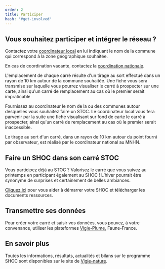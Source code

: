 ```yaml
---
order: 2
title: Participer
hash: '#get-involved'
---
```


## Vous souhaitez participer et intégrer le réseau ?

<div class="InformativePageParagraph">

Contactez votre [coordinateur local](http://www.vigienature.fr/fr/comment-participer-2817) en lui indiquant le nom de la commune qui correspond à la zone géographique souhaitée.

En cas de coordination vacante, contactez la [coordination nationale](mailto:shoc@mnhn.fr).

L'emplacement de chaque carré résulte d'un tirage au sort effectué dans un rayon de 10 km autour de la commune souhaitée. Une fiche vous sera transmise sur laquelle vous pourrez visualiser le carré à prospecter sur une carte, ainsi qu'un carré de remplacement au cas où le premier serait impraticable

Fournissez au coordinateur le nom de la ou des communes autour desquelles vous souhaitez faire un STOC. Le coordinateur local vous fera parvenir par la suite une fiche visualisant sur fond de carte le carré à prospecter, ainsi qu'un carré de remplacement au cas où le premier serait inaccessible.

Le tirage au sort d'un carré, dans un rayon de 10 km autour du point fourni par observateur, est réalisé par le coordinateur national au MNHN.

</div>

## Faire un SHOC dans son carré STOC

<div class="InformativePageParagraph">

Vous participez déjà au STOC ? Valorisez le carré que vous suivez au printemps en participant également au SHOC ! L’hiver pourrait être synonyme de surprises et certainement de belles ambiances.

[Cliquez ici](https://www.faune-france.org/index.php?m_id=20153) pour vous aider à démarrer votre SHOC et télécharger les documents ressources.

</div>

## Transmettre ses données

<div class="InformativePageParagraph">

Pour créer votre carré et saisir vos données, vous pouvez, à votre convenance, utiliser les plateformes [Vigie-Plume](https://www.vigie-plume.fr/), Faune-France.

</div>

## En savoir plus

<div class="InformativePageParagraph">

Toutes les informations, résultats, actualités et bilans sur le programme SHOC sont disponibles sur le site de [Vigie-nature](http://www.vigienature.fr/fr/suivi-hivernal-des-oiseaux-communs-shoc).

</div>
